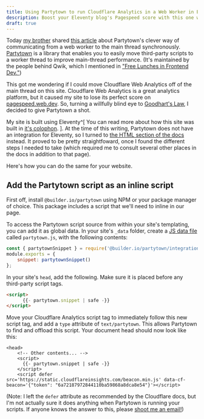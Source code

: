 ```yaml
---
title: Using Partytown to run Cloudflare Analytics in a Web Worker in Eleventy
description: Boost your Eleventy blog's Pagespeed score with this one weird trick
draft: true
---
```

Today [my brother](https://danmercer.net) shared
[this article](https://dev.to/adamdbradley/how-partytown-s-sync-communication-works-4244)
about Partytown's clever way of communicating from a web worker to the main
thread synchronously. [Partytown](https://partytown.builder.io/) is a library
that enables you to easily move third-party scripts to a worker thread to
improve main-thread performance. (It's maintained by the people behind Qwik,
which I mentioned in
["Free Lunches in Frontend Dev."](https://tylermercer.net/posts/software/free-lunches/))

This got me wondering if I could move Cloudflare Web Analytics off of the main
thread on this site. Cloudflare Web Analytics is a great analytics platform, but
it caused my site to lose its perfect score on
[pagespeed.web.dev](https://pagespeed.web.dev). So, turning a willfully blind
eye to [Goodhart's Law](https://en.wikipedia.org/wiki/Goodhart%27s_law), I
decided to give Partytown a shot.

My site is built using Eleventy^[ You can read more about how this site was
built in [it's colophon](/colophon/). ]. At the time of this writing, Partytown
does not have an integration for Eleventy, so I turned to
[the HTML section of the docs](https://partytown.builder.io/html) instead. It
proved to be pretty straightfoward, once I found the different steps I needed to
take (which required me to consult several other places in the docs in addition
to that page).

Here's how you can do the same for your website.

## Add the Partytown script as an inline script

First off, install `@builder.io/partytown` using NPM or your package manager of
choice. This package includes a script that we'll need to inline in our page.

To access the Partytown script source from within your site's templating, you
can add it as global data. In your site's `_data` folder, create a
[JS data file](https://www.11ty.dev/docs/data-js/) called `partytown.js`, with
the following contents:

```js
const { partytownSnippet } = require('@builder.io/partytown/integration');
module.exports = {
    snippet: partytownSnippet()
};
```

In your site's `head`, add the following. Make sure it is placed before any third-party script tags.

```html
<script>
      {{- partytown.snippet | safe -}}
</script>
```

Move your Cloudflare Analytics script tag to immediately follow this new script
tag, and add a `type` attribute of `text/partytown`. This allows Partytown to
find and offload this script. Your document head should now look like this:

```
<head>
    <!-- Other contents... -->
    <script>
      {{- partytown.snippet | safe -}}
    </script>
    <script defer src='https://static.cloudflareinsights.com/beacon.min.js' data-cf-beacon='{"token": "6a72187972844110ba59868a8dca8e54"}'></script>
```

(Note: I left the `defer` attribute as recommended by the Cloudflare docs, but
I'm not actually sure it does anything when Partytown is running your scripts.
If anyone knows the answer to this, please [shoot me an email!](/contact/))

